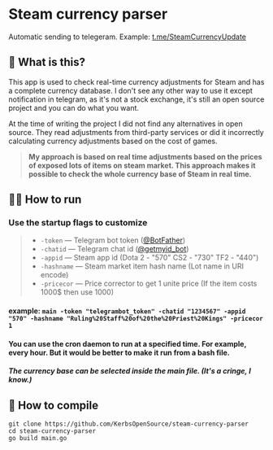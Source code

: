 # Steam currency parser
Automatic sending to telegeram. Example: [t.me/SteamCurrencyUpdate](https://t.me/s/SteamCurrencyUpdate)
## 🤔 What is this?
This app is used to check real-time currency adjustments for Steam and has a complete currency database. I don't see any other way to use it except notification in telegram, as it's not a stock exchange, it's still an open source project and you can do what you want.


At the time of writing the project I did not find any alternatives in open source. They read adjustments from third-party services or did it incorrectly calculating currency adjustments based on the cost of games.

>**My approach is based on real time adjustments based on the prices of exposed lots of items on steam market.
This approach makes it possible to check the whole currency base of Steam in real time.**

## 🏃‍♂️ How to run
### Use the startup flags to customize
> + ``-token`` — Telegram bot token ([@BotFather](https://telegram.me/BotFather))
> + ``-chatid`` — Telegram chat id ([@getmyid_bot](https://t.me/getmyid_bot))
> + ``-appid`` — Steam app id (Dota 2 - "570" СS2 - "730" TF2 - "440")
> + ``-hashname`` — Steam market item hash name (Lot name in URI encode)
> + ``-pricecor`` — Price corrector to get 1 unite price (If the item costs 1000$ then use 1000)
#### example: `main -token "telegrambot_token" -chatid "1234567" -appid "570" -hashname "Ruling%20Staff%20of%20the%20Priest%20Kings" -pricecor 1`

#### You can use the cron daemon to run at a specified time. For example, every hour. But it would be better to make it run from a bash file.

##### The currency base can be selected inside the main file. (It's a сringe, I know.)

## 🔨 How to compile
```
git clone https://github.com/KerbsOpenSource/steam-currency-parser
cd steam-currency-parser
go build main.go
```
